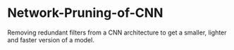 # Network-Pruning-of-CNN
Removing redundant filters from a CNN architecture to get a smaller, lighter and faster version of a model.
